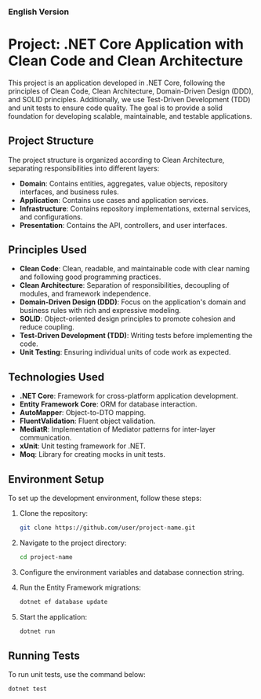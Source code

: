 ### English Version

# Project: .NET Core Application with Clean Code and Clean Architecture

This project is an application developed in .NET Core, following the principles of Clean Code, Clean Architecture, Domain-Driven Design (DDD), and SOLID principles. Additionally, we use Test-Driven Development (TDD) and unit tests to ensure code quality. The goal is to provide a solid foundation for developing scalable, maintainable, and testable applications.

## Project Structure

The project structure is organized according to Clean Architecture, separating responsibilities into different layers:

- **Domain**: Contains entities, aggregates, value objects, repository interfaces, and business rules.
- **Application**: Contains use cases and application services.
- **Infrastructure**: Contains repository implementations, external services, and configurations.
- **Presentation**: Contains the API, controllers, and user interfaces.

## Principles Used

- **Clean Code**: Clean, readable, and maintainable code with clear naming and following good programming practices.
- **Clean Architecture**: Separation of responsibilities, decoupling of modules, and framework independence.
- **Domain-Driven Design (DDD)**: Focus on the application's domain and business rules with rich and expressive modeling.
- **SOLID**: Object-oriented design principles to promote cohesion and reduce coupling.
- **Test-Driven Development (TDD)**: Writing tests before implementing the code.
- **Unit Testing**: Ensuring individual units of code work as expected.

## Technologies Used

- **.NET Core**: Framework for cross-platform application development.
- **Entity Framework Core**: ORM for database interaction.
- **AutoMapper**: Object-to-DTO mapping.
- **FluentValidation**: Fluent object validation.
- **MediatR**: Implementation of Mediator patterns for inter-layer communication.
- **xUnit**: Unit testing framework for .NET.
- **Moq**: Library for creating mocks in unit tests.

## Environment Setup

To set up the development environment, follow these steps:

1. Clone the repository:
    ```bash
    git clone https://github.com/user/project-name.git
    ```

2. Navigate to the project directory:
    ```bash
    cd project-name
    ```

3. Configure the environment variables and database connection string.

4. Run the Entity Framework migrations:
    ```bash
    dotnet ef database update
    ```

5. Start the application:
    ```bash
    dotnet run
    ```

## Running Tests

To run unit tests, use the command below:

```bash
dotnet test
